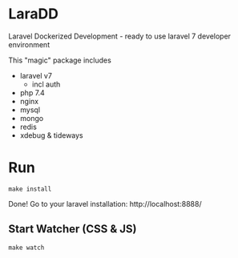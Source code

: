 # LaraDD
Laravel Dockerized Development - ready to use laravel 7 developer environment

This "magic" package includes
* laravel v7
    * incl auth
* php 7.4
* nginx
* mysql
* mongo
* redis
* xdebug & tideways

# Run
    make install
Done! Go to your laravel installation: http://localhost:8888/
    
## Start Watcher (CSS & JS)
    make watch